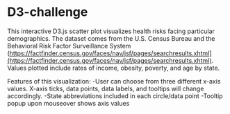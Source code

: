 # D3-challenge

This interactive D3.js scatter plot visualizes health risks facing particular demographics. The dataset comes from the U.S. Census Bureau and the Behavioral Risk Factor Surveillance System (https://factfinder.census.gov/faces/nav/jsf/pages/searchresults.xhtml](https://factfinder.census.gov/faces/nav/jsf/pages/searchresults.xhtml). Values plotted include rates of income, obesity, poverty, and age by state. 

Features of this visualization:
  -User can choose from three different x-axis values. X-axis ticks, data points, data labels, and tooltips will change accordingly.
  -State abbreviations included in each circle/data point
  -Tooltip popup upon mouseover shows axis values